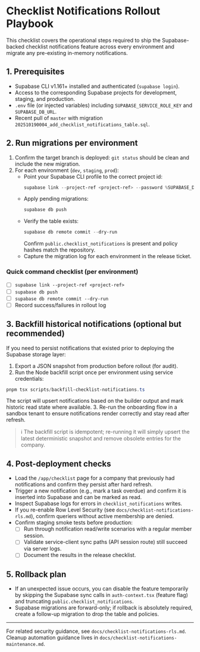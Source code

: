 # Checklist Notifications Rollout Playbook

This checklist covers the operational steps required to ship the Supabase-backed checklist notifications feature across every environment and migrate any pre-existing in-memory notifications.

## 1. Prerequisites
- Supabase CLI v1.161+ installed and authenticated (`supabase login`).
- Access to the corresponding Supabase projects for development, staging, and production.
- `.env` file (or injected variables) including `SUPABASE_SERVICE_ROLE_KEY` and `SUPABASE_DB_URL`.
- Recent pull of `master` with migration `202510190004_add_checklist_notifications_table.sql`.

## 2. Run migrations per environment
1. Confirm the target branch is deployed: `git status` should be clean and include the new migration.
2. For each environment (`dev`, `staging`, `prod`):
   - Point your Supabase CLI profile to the correct project id:
     ```powershell
     supabase link --project-ref <project-ref> --password %SUPABASE_DB_PASSWORD%
     ```
   - Apply pending migrations:
     ```powershell
     supabase db push
     ```
   - Verify the table exists:
     ```powershell
     supabase db remote commit --dry-run
     ```
     Confirm `public.checklist_notifications` is present and policy hashes match the repository.
   - Capture the migration log for each environment in the release ticket.

### Quick command checklist (per environment)
- [ ] `supabase link --project-ref <project-ref>`
- [ ] `supabase db push`
- [ ] `supabase db remote commit --dry-run`
- [ ] Record success/failures in rollout log

## 3. Backfill historical notifications (optional but recommended)
If you need to persist notifications that existed prior to deploying the Supabase storage layer:

1. Export a JSON snapshot from production before rollout (for audit).
2. Run the Node backfill script once per environment using service credentials:
  ```powershell
  pnpm tsx scripts/backfill-checklist-notifications.ts
  ```
   The script will upsert notifications based on the builder output and mark historic read state where available.
3. Re-run the onboarding flow in a sandbox tenant to ensure notifications render correctly and stay read after refresh.

> ℹ️ The backfill script is idempotent; re-running it will simply upsert the latest deterministic snapshot and remove obsolete entries for the company.

## 4. Post-deployment checks
- Load the `/app/checklist` page for a company that previously had notifications and confirm they persist after hard refresh.
- Trigger a new notification (e.g., mark a task overdue) and confirm it is inserted into Supabase and can be marked as read.
- Inspect Supabase logs for errors in `checklist_notifications` writes.
- If you re-enable Row Level Security (see `docs/checklist-notifications-rls.md`), confirm queriers without active membership are denied.
- Confirm staging smoke tests before production:
  - [ ] Run through notification read/write scenarios with a regular member session.
  - [ ] Validate service-client sync paths (API session route) still succeed via server logs.
  - [ ] Document the results in the release checklist.

## 5. Rollback plan
- If an unexpected issue occurs, you can disable the feature temporarily by skipping the Supabase sync calls in `auth-context.tsx` (feature flag) and truncating `public.checklist_notifications`.
- Supabase migrations are forward-only; if rollback is absolutely required, create a follow-up migration to drop the table and policies.

---
For related security guidance, see `docs/checklist-notifications-rls.md`. Cleanup automation guidance lives in `docs/checklist-notifications-maintenance.md`.
